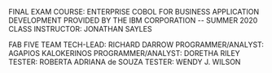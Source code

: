 FINAL EXAM
COURSE:
ENTERPRISE COBOL FOR BUSINESS APPLICATION DEVELOPMENT 
PROVIDED BY THE IBM CORPORATION -- SUMMER 2020
CLASS INSTRUCTOR:  JONATHAN SAYLES

FAB FIVE TEAM
TECH-LEAD:  RICHARD DARROW
PROGRAMMER/ANALYST: AGAPIOS KALOKERINOS
PROGRAMMER/ANALYST: DORETHA RILEY
TESTER: ROBERTA ADRIANA de SOUZA
TESTER: WENDY J. WILSON








